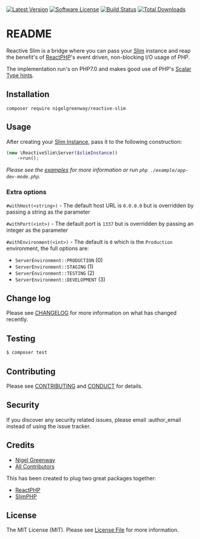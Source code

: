 [![Latest Version](https://img.shields.io/github/release/NigelGreenway/reactive-slim.svg?style=flat-square)](https://github.com/NigelGreenway/reactive-slim/releases)
[![Software License][ico-license]](LICENSE.md)
[![Build Status][ico-travis]][link-travis]
[![Total Downloads][ico-downloads]][link-downloads]

# README

Reactive Slim is a bridge where you can pass your [Slim](https://www.slimframework.com/) instance and reap the benefit's of [ReactPHP](http://reactphp.org/)'s event driven, non-blocking I/O usage of PHP.

The implementation run's on PHP7.0 and makes good use of PHP's [Scalar Type hints](http://php.net/manual/en/functions.arguments.php#functions.arguments.type-declaration).  

## Installation

`composer require nigelgreenway/reactive-slim`

## Usage

After creating your [Slim Instance](https://www.slimframework.com/), pass it to the following construction:

```php
(new \ReactiveSlim\Server($slimInstance))
    ->run();
```

_Please see the [examples](/example) for more information or run `php ./example/app-dev-mode.php`._

### Extra options

`#withHost(<string>)` - The default host URL is `0.0.0.0` but is overridden by passing a string as the parameter

`#withPort(<int>)` - The default port is `1337` but is overridden by passing an integer as the parameter 

`#withEnvironment(<int>)` - The default is `0` which is the `Production` environment, the full options are:
 
  - `ServerEnvironment::PRODUCTION` (0)
  - `ServerEnvironment::STAGING` (1)
  - `ServerEnvironment::TESTING` (2)
  - `ServerEnvironment::DEVELOPMENT` (3)
  
## Change log

Please see [CHANGELOG](CHANGELOG.md) for more information on what has changed recently.

## Testing

``` bash
$ composer test
```

## Contributing

Please see [CONTRIBUTING](CONTRIBUTING.md) and [CONDUCT](CONDUCT.md) for details.

## Security

If you discover any security related issues, please email :author_email instead of using the issue tracker.

## Credits

- [Nigel Greenway](http://github.com/NigelGreenway)
- [All Contributors](link-contributors)

This has been created to plug two great packages together:
- [ReactPHP](https://github.com/slimphp/Slim/graphs/contributors)
- [SlimPHP](https://github.com/reactphp/react/graphs/contributors)

## License

The MIT License (MIT). Please see [License File](LICENSE.md) for more information.


[ico-license]: https://img.shields.io/badge/license-MIT-brightgreen.svg?style=flat-square
[ico-travis]: https://img.shields.io/travis/NigelGreenway/reactive-slim/master.svg?style=flat-square
[ico-downloads]: https://img.shields.io/packagist/dt/NigelGreenway/reactive-slim.svg?style=flat-square

[link-packagist]: https://packagist.org/packages/NigelGreenway/reactive-slim
[link-travis]: https://travis-ci.org/NigelGreenway/reactive-slim
[link-downloads]: https://packagist.org/packages/NigelGreenway/reactive-slim